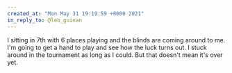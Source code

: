 ```yaml
---
created_at: "Mon May 31 19:19:59 +0000 2021"
in_reply_to: @leo_guinan
---
```


I sitting in 7th with 6 places playing and the blinds are coming around to me. I'm going to get a hand to play and see how the luck turns out. I stuck around in the tournament as long as I could. But that doesn't mean it's over yet.